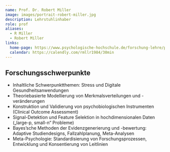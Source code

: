 ```yaml
---
name: Prof. Dr. Robert Miller
image: images/portrait-robert-miller.jpg
description: Lehrstuhlinhaber
role: prof
aliases:
  - R Miller
  - Robert Miller
links:
  home-page: https://www.psychologische-hochschule.de/forschung-lehre/professuren/prof-dr-robert-miller/
  calendar: https://calendly.com/rmllr1984/30min
---
```


## Forschungsschwerpunkte

- Inhaltliche Schwerpunktthemen: Stress und Digitale Gesundheitsanwendungen
- Theoriebasierte Modellierung von Merkmalsverteilungen und -veränderungen
- Konstruktion und Validierung von psychobiologischen Instrumenten (Clinical Outcome Assessment)
- Signal-Detektion und Feature Selektion in hochdimensionalen Daten („large-p, small-n“ Probleme)
- Bayes’sche Methoden der Evidenzgenerierung und -bewertung: Adaptive Studiendesigns, Fallzahlplanung, Meta-Analysen
- Meta-Psychologie: Standardisierung von Forschungsprozessen, Entwicklung und Konsentierung von Leitlinien
